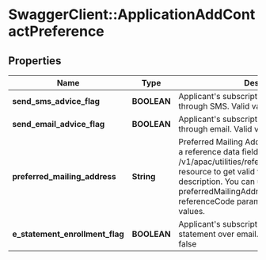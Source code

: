 # SwaggerClient::ApplicationAddContactPreference

## Properties
Name | Type | Description | Notes
------------ | ------------- | ------------- | -------------
**send_sms_advice_flag** | **BOOLEAN** | Applicant&#x27;s subscription for receiving advices through SMS. Valid values: true and false | [optional] 
**send_email_advice_flag** | **BOOLEAN** | Applicant&#x27;s subscription for receiving advices through email. Valid values: true and false | [optional] 
**preferred_mailing_address** | **String** | Preferred Mailing Address by applicant. This is a reference data field. Please use /v1/apac/utilities/referenceData/{addressType} resource to get valid value of this field with description. You can use preferredMailingAddress field name as the referenceCode parameter to retrieve the values. | [optional] 
**e_statement_enrollment_flag** | **BOOLEAN** | Applicant&#x27;s subscription for receiving statement over email. Valid values: true and false | [optional] 

